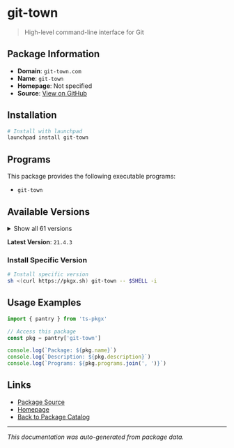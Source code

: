 # git-town

> High-level command-line interface for Git

## Package Information

- **Domain**: `git-town.com`
- **Name**: `git-town`
- **Homepage**: Not specified
- **Source**: [View on GitHub](https://github.com/pkgxdev/pantry/tree/main/projects/git-town.com/package.yml)

## Installation

```bash
# Install with launchpad
launchpad install git-town
```

## Programs

This package provides the following executable programs:

- `git-town`

## Available Versions

<details>
<summary>Show all 61 versions</summary>

- `21.4.3`, `21.4.2`, `21.4.1`, `21.4.0`, `21.3.0`
- `21.2.0`, `21.1.0`, `21.0.0`, `20.2.0`, `20.1.0`
- `20.0.0`, `19.0.0`, `18.3.2`, `18.3.1`, `18.3.0`
- `18.2.0`, `18.1.0`, `18.0.0`, `17.3.0`, `17.2.0`
- `17.1.1`, `17.1.0`, `17.0.0`, `16.7.0`, `16.6.1`
- `16.6.0`, `16.5.0`, `16.4.1`, `16.4.0`, `16.3.0`
- `16.2.1`, `16.2.0`, `16.1.1`, `16.1.0`, `16.0.0`
- `15.3.0`, `15.2.0`, `15.1.0`, `15.0.0`, `14.4.1`
- `14.4.0`, `14.3.1`, `14.3.0`, `14.2.3`, `14.2.2`
- `14.2.1`, `14.2.0`, `14.1.0`, `14.0.0`, `13.0.2`
- `13.0.1`, `13.0.0`, `12.1.0`, `12.0.0`, `11.1.0`
- `11.0.0`, `10.0.3`, `10.0.2`, `10.0.1`, `10.0.0`
- `9.0.1`

</details>

**Latest Version**: `21.4.3`

### Install Specific Version

```bash
# Install specific version
sh <(curl https://pkgx.sh) git-town -- $SHELL -i
```

## Usage Examples

```typescript
import { pantry } from 'ts-pkgx'

// Access this package
const pkg = pantry['git-town']

console.log(`Package: ${pkg.name}`)
console.log(`Description: ${pkg.description}`)
console.log(`Programs: ${pkg.programs.join(', ')}`)
```

## Links

- [Package Source](https://github.com/pkgxdev/pantry/tree/main/projects/git-town.com/package.yml)
- [Homepage](#)
- [Back to Package Catalog](../../package-catalog.md)

---

*This documentation was auto-generated from package data.*
